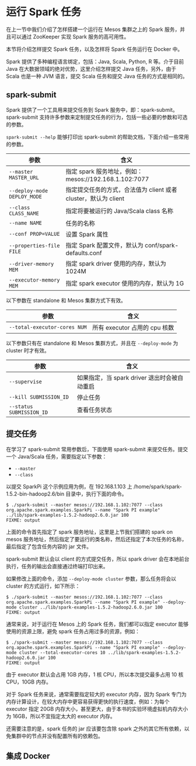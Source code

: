 # 运行 Spark 任务

在上一节中我们介绍了怎样搭建一个运行在 Mesos 集群之上的 Spark 服务，并且可以通过 ZooKeeper 实现 Spark 服务的高可用性。

本节将介绍怎样提交 Spark 任务，以及怎样将 Spark 任务运行在 Docker 中。

Spark 提供了多种编程语言绑定，包括：Java, Scala, Python, R 等。介于目前 Java 在大数据领域的绝对优势，这里介绍怎样提交 Java 任务，另外，由于 Scala 也是一种 JVM 语言，提交 Scala 任务和提交 Java 任务的方式是相同的。

## spark-submit

Spark 提供了一个工具用来提交任务到 Spark 服务中，即：spark-submit。spark-submit 支持许多参数来定制提交任务的行为，包括一些必要的参数和可选的参数。

`spark-submit --help` 能够打印出 spark-submit 的帮助文档，下面介绍一些常用的参数。

参数 | 含义
------ | -----
`--master MASTER_URL` | 指定 spark 服务地址，例如：mesos://192.168.1.102:7077
`--deploy-mode DEPLOY_MODE` | 指定提交任务的方式，合法值为 client 或者 cluster，默认为 client
`--class CLASS_NAME` | 指定将要被运行的 Java/Scala class 名称
`--name NAME` | 任务的名称
`--conf PROP=VALUE` | 设置 Spark 属性
`--properties-file FILE` | 指定 Spark 配置文件，默认为 conf/spark-defaults.conf
`--driver-memory MEM` | 指定 spark driver 使用的内存，默认为 1024M
`--executor-memory MEM` | 指定 spark executor 使用的内存，默认为 1G

以下参数在 standalone 和 Mesos 集群方式下有效。

参数 | 含义
------ | -----
`--total-executor-cores NUM` | 所有 executor 占用的 cpu 核数

以下参数只有在 standalone 和 Mesos 集群方式，并且在 `--deploy-mode` 为 cluster 时才有效。

参数 | 含义
------ | -----
`--supervise` | 如果指定，当 spark driver 退出时会被自动重启
`--kill SUBMISSION_ID` | 停止任务
`--status SUBMISSION_ID` | 查看任务状态

## 提交任务

在学习了 spark-submit 常用参数后，下面使用 spark-submit 来提交任务。提交一个 Java/Scala 任务，需要指定以下参数：

  - `--master`
  - `--class`

以提交 SparkPi 这个示例应用为例，在 192.168.1.103 上 /home/spark/spark-1.5.2-bin-hadoop2.6/bin 目录中，执行下面的命令。

```
$ ./spark-submit --master mesos://192.168.1.102:7077 --class org.apache.spark.examples.SparkPi --name "Spark PI example" ../lib/spark-examples-1.5.2-hadoop2.6.0.jar 100
FIXME: output
```

上面的命令首先指定了 spark 服务地址，这里是上节我们搭建的 spark on mesos 服务地址，然后指定了要运行的类名称，然后还指定了本次任务的名称，最后指定了包含任务内容的 jar 文件。

spark-submit 默认会以 client 的方式提交任务，所以 spark driver 会在本地前台执行，任务的输出会直接通过终端打印出来。

如果修改上面的命令，添加 `--deploy-mode cluster` 参数，那么任务将会以 cluster 的方式运行，如下所示：

```
$ ./spark-submit --master mesos://192.168.1.102:7077 --class org.apache.spark.examples.SparkPi --name "Spark PI example" --deploy-mode cluster ../lib/spark-examples-1.5.2-hadoop2.6.0.jar 100
FIXME: output
```

通常来说，对于运行在 Mesos 上的 Spark 任务，我们都可以指定 executor 能够使用的资源上限，避免 spark 任务占用过多的资源，例如：

```
$ ./spark-submit --master mesos://192.168.1.102:7077 --class org.apache.spark.examples.SparkPi --name "Spark PI example" --deploy-mode cluster --total-executor-cores 10 ../lib/spark-examples-1.5.2-hadoop2.6.0.jar 100
FIXME: output
```

由于 executor 默认会占用 1GB 内存，1 核 CPU，所以本次提交最多占用 10 核 CPU，10GB 内存。

对于 Spark 任务来说，通常需要指定较大的 executor 内存，因为 Spark 专门为内存计算设计，在较大内存中更容易获得更快的执行速度，例如：为每个 executor 指定 20GB 内存大小，甚至更大，由于本书的实验环境虚拟机内存大小为 16GB，所以不宜指定太大的 executor 内存。

还需要注意的是，spark 任务的 jar 应该要包含除 spark 之外的其它所有依赖，以免集群中的节点并没有配置所有的依赖包。

## 集成 Docker


